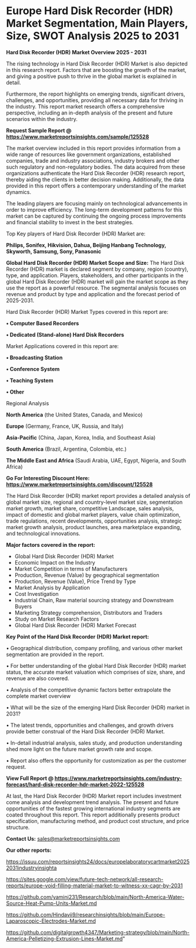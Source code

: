# Europe Hard Disk Recorder (HDR) Market Segmentation, Main Players, Size, SWOT Analysis 2025 to 2031

<Strong> Hard Disk Recorder (HDR) Market Overview 2025 - 2031</strong>

The rising technology in Hard Disk Recorder (HDR) Market is also depicted in this research report. Factors that are boosting the growth of the market, and giving a positive push to thrive in the global market is explained in detail.

Furthermore, the report highlights on emerging trends, significant drivers, challenges, and opportunities, providing all necessary data for thriving in the industry. This report market research offers a comprehensive perspective, including an in-depth analysis of the present and future scenarios within the industry.

<strong>Request Sample Report @ <a href=https://www.marketreportsinsights.com/sample/125528>https://www.marketreportsinsights.com/sample/125528</a></strong>

The market overview included in this report provides information from a wide range of resources like government organizations, established companies, trade and industry associations, industry brokers and other such regulatory and non-regulatory bodies. The data acquired from these organizations authenticate the Hard Disk Recorder (HDR) research report, thereby aiding the clients in better decision making. Additionally, the data provided in this report offers a contemporary understanding of the market dynamics.

The leading players are focusing mainly on technological advancements in order to improve efficiency. The long-term development patterns for this market can be captured by continuing the ongoing process improvements and financial stability to invest in the best strategies.

Top Key players of Hard Disk Recorder (HDR) Market are:

<strong>Philips, Sonifex, Hikvision, Dahua, Beijing Hanbang Technology, Skyworth, Samsung, Sony, Panasonic</strong>

<strong><b>Global Hard Disk Recorder (HDR) Market Scope and Size:</b></strong>
The Hard Disk Recorder (HDR) market is declared segment by company, region (country), type, and application. Players, stakeholders, and other participants in the global Hard Disk Recorder (HDR) market will gain the market scope as they use the report as a powerful resource. The segmental analysis focuses on revenue and product by type and application and the forecast period of 2025-2031.

Hard Disk Recorder (HDR) Market Types covered in this report are:

<strong>• Computer Based Recorders

• Dedicated (Stand-alone) Hard Disk Recorders</strong>

Market Applications covered in this report are:

<strong>• Broadcasting Station

• Conference System

• Teaching System

• Other</strong> 

Regional Analysis

<strong>North America</strong> (the United States, Canada, and Mexico)

<strong>Europe</strong> (Germany, France, UK, Russia, and Italy)

<strong>Asia-Pacific</strong> (China, Japan, Korea, India, and Southeast Asia)

<strong>South America</strong> (Brazil, Argentina, Colombia, etc.)

<strong>The Middle East and Africa</strong> (Saudi Arabia, UAE, Egypt, Nigeria, and South Africa)

<strong>Go For Interesting Discount Here: <a href=https://www.marketreportsinsights.com/discount/125528>https://www.marketreportsinsights.com/discount/125528</a></strong>

The Hard Disk Recorder (HDR) market report provides a detailed analysis of global market size, regional and country-level market size, segmentation market growth, market share, competitive Landscape, sales analysis, impact of domestic and global market players, value chain optimization, trade regulations, recent developments, opportunities analysis, strategic market growth analysis, product launches, area marketplace expanding, and technological innovations.

<strong><b>Major factors covered in the report:</b></strong>
<ul>
  <li>Global Hard Disk Recorder (HDR) Market </li>
  <li>Economic Impact on the Industry</li>
  <li>Market Competition in terms of Manufacturers</li>
  <li>Production, Revenue (Value) by geographical segmentation</li>
  <li>Production, Revenue (Value), Price Trend by Type</li>
  <li>Market Analysis by Application</li>
  <li>Cost Investigation</li>
  <li>Industrial Chain, Raw material sourcing strategy and Downstream Buyers</li>
  <li>Marketing Strategy comprehension, Distributors and Traders</li>
  <li>Study on Market Research Factors</li>
  <li>Global Hard Disk Recorder (HDR) Market Forecast</li>
</ul>

<strong><b>Key Point of the Hard Disk Recorder (HDR) Market report:</b></strong>

• Geographical distribution, company profiling, and various other market segmentation are provided in the report.

• For better understanding of the global Hard Disk Recorder (HDR) market status, the accurate market valuation which comprises of size, share, and revenue are also covered.

• Analysis of the competitive dynamic factors better extrapolate the complete market overview

• What will be the size of the emerging Hard Disk Recorder (HDR) market in 2031?

• The latest trends, opportunities and challenges, and growth drivers provide better construal of the Hard Disk Recorder (HDR) Market.

• In-detail industrial analysis, sales study, and production understanding shed more light on the future market growth rate and scope.

• Report also offers the opportunity for customization as per the customer request.

<strong><b>View Full Report @ <a href=https://www.marketreportsinsights.com/industry-forecast/hard-disk-recorder-hdr-market-2022-125528>https://www.marketreportsinsights.com/industry-forecast/hard-disk-recorder-hdr-market-2022-125528</a></b></strong>


At last, the Hard Disk Recorder (HDR) Market report includes investment come analysis and development trend analysis. The present and future opportunities of the fastest growing international industry segments are coated throughout this report. This report additionally presents product specification, manufacturing method, and product cost structure, and price structure.

<strong>Contact Us:</strong>
sales@marketreportsinsights.com

<strong>Our other reports:</strong>

<a href=https://issuu.com/reportsinsights24/docs/europelaboratorycartmarket20252031industryinsighta>https://issuu.com/reportsinsights24/docs/europelaboratorycartmarket20252031industryinsighta</a>

<a href=https://sites.google.com/view/future-tech-network/all-research-reports/europe-void-filling-material-market-to-witness-xx-cagr-by-2031>https://sites.google.com/view/future-tech-network/all-research-reports/europe-void-filling-material-market-to-witness-xx-cagr-by-2031</a>

<a href=https://github.com/yamini231/Research/blob/main/North-America-Water-Source-Heat-Pump-Units-Market.md>https://github.com/yamini231/Research/blob/main/North-America-Water-Source-Heat-Pump-Units-Market.md</a>

<a href=https://github.com/Hindavii9/researchinsights/blob/main/Europe-Laparoscopic-Electrodes-Market.md>https://github.com/Hindavii9/researchinsights/blob/main/Europe-Laparoscopic-Electrodes-Market.md</a>

<a href=https://github.com/digitalgrowth4347/Marketing-strategy/blob/main/North-America-Pelletizing-Extrusion-Lines-Market.md>https://github.com/digitalgrowth4347/Marketing-strategy/blob/main/North-America-Pelletizing-Extrusion-Lines-Market.md</a>"
